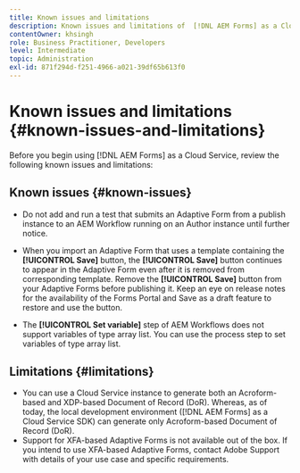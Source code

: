 ```yaml
---
title: Known issues and limitations
description: Known issues and limitations of  [!DNL AEM Forms] as a Cloud Service environment
contentOwner: khsingh
role: Business Practitioner, Developers
level: Intermediate
topic: Administration
exl-id: 871f294d-f251-4966-a021-39df65b613f0
---
```

# Known issues and limitations {#known-issues-and-limitations}

Before you begin using [!DNL AEM Forms] as a Cloud Service, review the following known issues and limitations:

## Known issues {#known-issues}

* Do not add and run a test that submits an Adaptive Form from a publish instance to an AEM Workflow running on an Author instance until further notice.

* When you import an Adaptive Form that uses a template containing the **[!UICONTROL Save]** button, the **[!UICONTROL Save]** button continues to appear in the Adaptive Form even after it is removed from corresponding template. Remove the **[!UICONTROL Save]** button from your Adaptive Forms before publishing it. Keep an eye on release notes for the availability of the Forms Portal and Save as a draft feature to restore and use the button.

* The **[!UICONTROL Set variable]** step of AEM Workflows does not support variables of type array list. You can use the process step to set variables of type array list. 


## Limitations {#limitations}

* You can use a Cloud Service instance to generate both an Acroform-based and XDP-based Document of Record (DoR). Whereas, as of today, the local development environment ([!DNL AEM Forms] as a Cloud Service SDK) can generate only Acroform-based Document of Record (DoR).  
* Support for XFA-based Adaptive Forms is not available out of the box. If you intend to use XFA-based Adaptive Forms, contact Adobe Support with details of your use case and specific requirements.

